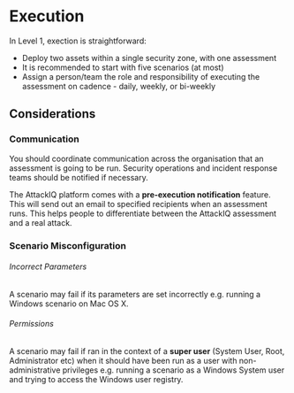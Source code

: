 #  Execution

In Level 1, exection is straightforward:

- Deploy two assets within a single security zone, with one assessment
- It is recommended to start with five scenarios (at most)
- Assign a person/team the role and responsibility of executing the assessment on cadence - daily, weekly, or bi-weekly

## Considerations

### Communication

You should coordinate communication across the organisation that an assessment is going to be run. Security operations and incident response teams should be notified if necessary.

The AttackIQ platform comes with a **pre-execution notification** feature. This will send out an email to specified recipients when an assessment runs. This helps people to differentiate between the AttackIQ assessment and a real attack.

### Scenario Misconfiguration

###### Incorrect Parameters
A scenario may fail if its parameters are set incorrectly e.g. running a Windows scenario on Mac OS X.

###### Permissions
A scenario may fail if ran in the context of a **super user** (System User, Root, Administrator etc) when it should have been run as a user with non-administrative privileges e.g. running a scenario as a Windows System user and trying to access the Windows user registry.